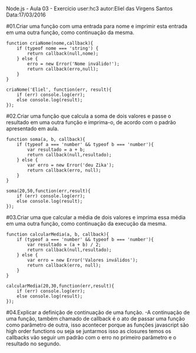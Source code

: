 Node.js - Aula 03 - Exercício
user:hc3
autor:Eliel das Virgens Santos
Data:17/03/2016

#01.Criar uma função com uma entrada para nome e imprimir esta entrada em uma outra função, como continuação da mesma.
```
function criaNome(nome,callback){
    if (typeof nome === 'string') {
        return callback(null,nome);
    } else {
        erro = new Error('Nome inválido!');
        return callback(erro,null);
    }
}

criaNome('Eliel', function(err, result){
    if (err) console.log(err);
    else console.log(result);
});
```

#02.Criar uma função que calcula a soma de dois valores e passe o resultado em uma outra função e imprima-o, de acordo com o padrão apresentado em aula.
```
function soma(a, b, callback){
    if (typeof a === 'number' && typeof b === 'number'){
        var resultado = a + b;
        return callback(null,resultado);
    } else {
        var erro = new Error('deu Zika');
        return callback(erro, null);
    }
}

soma(20,50,function(err,result){
    if (err) console.log(err);
    else console.log(result);
});
```

#03.Criar uma que calcular a média de dois valores e imprima essa média em uma outra função, como continuação da execução da mesma.
```
function calcularMedia(a, b, callback){
    if (typeof a === 'number' && typeof b === 'number'){
        var resultado = (a + b) / 2;
        return callback(null,resultado);
    } else {
        var erro = new Error('Valores inválidos');
        return callback(erro, null);
    }
}

calcularMedia(20,30,function(err,result){
    if (err) console.log(err);
    else console.log(result);
});
```

#04.Explicar a definição de continuação de uma função.
-A continuação de uma função, também chamado de callback é o ato de passar uma função como parâmetro de outra, isso acontecer porque as funções javascript são high order functions ou seja se juntarmos isso as closures temos os callbacks vão seguir um padrão com o erro no primeiro parâmetro e o resultado no segundo.